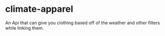 # climate-apparel
An Api that can give you clothing based off of the weather and other filters while linking them.
